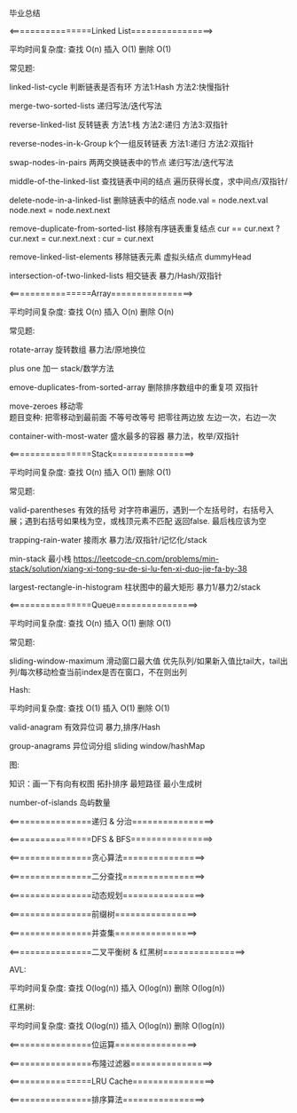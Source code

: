 毕业总结

<================Linked List================>


平均时间复杂度: 查找 O(n) 插入 O(1) 删除 O(1)

常见题:

linked-list-cycle 判断链表是否有环 方法1:Hash 方法2:快慢指针

merge-two-sorted-lists 递归写法/迭代写法

reverse-linked-list 反转链表 方法1:栈 方法2:递归 方法3:双指针

reverse-nodes-in-k-Group k个一组反转链表 方法1:递归 方法2:双指针

swap-nodes-in-pairs 两两交换链表中的节点  递归写法/迭代写法

middle-of-the-linked-list 查找链表中间的结点 遍历获得长度，求中间点/双指针/

delete-node-in-a-linked-list 删除链表中的结点 node.val = node.next.val  node.next = node.next.next

remove-duplicate-from-sorted-list 移除有序链表重复结点 cur == cur.next ? cur.next = cur.next.next : cur = cur.next

remove-linked-list-elements 移除链表元素 虚拟头结点 dummyHead

intersection-of-two-linked-lists 相交链表 暴力/Hash/双指针


<================Array================>

平均时间复杂度: 查找 O(n) 插入 O(n) 删除 O(n)

常见题:

rotate-array 旋转数组  暴力法/原地换位

plus one 加一 stack/数学方法

emove-duplicates-from-sorted-array 删除排序数组中的重复项 双指针

move-zeroes 移动零      
            题目变种:  把零移动到最前面  不等号改等号
                      把零往两边放      左边一次，右边一次

container-with-most-water 盛水最多的容器 暴力法，枚举/双指针

<================Stack================>

平均时间复杂度: 查找 O(n) 插入 O(1) 删除 O(1)

常见题:

valid-parentheses 有效的括号 对字符串遍历，遇到一个左括号时，右括号入展；遇到右括号如果栈为空，或栈顶元素不匹配 返回false. 最后栈应该为空 

trapping-rain-water 接雨水 暴力法/双指针/记忆化/stack

min-stack 最小栈  https://leetcode-cn.com/problems/min-stack/solution/xiang-xi-tong-su-de-si-lu-fen-xi-duo-jie-fa-by-38

largest-rectangle-in-histogram 柱状图中的最大矩形  暴力1/暴力2/stack

<================Queue================>

平均时间复杂度: 查找 O(n) 插入 O(1) 删除 O(1)

常见题:

sliding-window-maximum 滑动窗口最大值  优先队列/如果新入值比tail大，tail出列/每次移动检查当前index是否在窗口，不在则出列

Hash:

平均时间复杂度: 查找 O(1) 插入 O(1) 删除 O(1)

valid-anagram 有效异位词 暴力,排序/Hash

group-anagrams 异位词分组 sliding window/hashMap

图:

知识：画一下有向有权图
     拓扑排序
     最短路径
     最小生成树

number-of-islands 岛屿数量

<================递归 & 分治================>

<================DFS & BFS================>

<================贪心算法================>

<================二分查找================>

<================动态规划================>

<================前缀树================>

<================并查集================>

<================二叉平衡树 & 红黑树================>

AVL:

平均时间复杂度: 查找 O(log(n)) 插入 O(log(n)) 删除 O(log(n))

红黑树:

平均时间复杂度: 查找 O(log(n)) 插入 O(log(n)) 删除 O(log(n))

<================位运算================>

<================布隆过滤器================>

<================LRU Cache================>

<================排序算法================>

